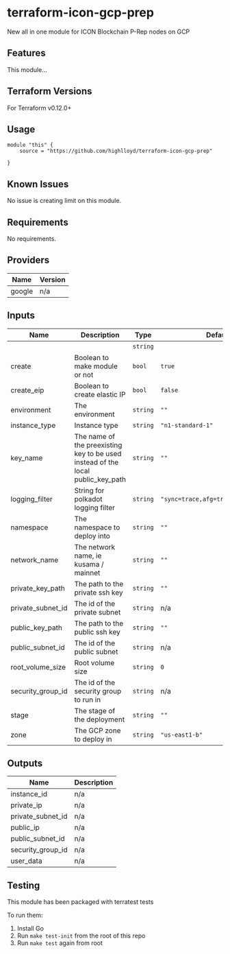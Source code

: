 # terraform-icon-gcp-prep
New all in one module for ICON Blockchain P-Rep nodes on GCP

## Features

This module...

## Terraform Versions

For Terraform v0.12.0+

## Usage

```
module "this" {
    source = "https://github.com/highlloyd/terraform-icon-gcp-prep"

}
```
## Known  Issues
No issue is creating limit on this module.

<!-- BEGINNING OF PRE-COMMIT-TERRAFORM DOCS HOOK -->
## Requirements

No requirements.

## Providers

| Name | Version |
|------|---------|
| google | n/a |

## Inputs

| Name | Description | Type | Default | Required |
|------|-------------|------|---------|:--------:|
|  |  | `string` |  | no |
| create | Boolean to make module or not | `bool` | `true` | no |
| create\_eip | Boolean to create elastic IP | `bool` | `false` | no |
| environment | The environment | `string` | `""` | no |
| instance\_type | Instance type | `string` | `"n1-standard-1"` | no |
| key\_name | The name of the preexisting key to be used instead of the local public\_key\_path | `string` | `""` | no |
| logging\_filter | String for polkadot logging filter | `string` | `"sync=trace,afg=trace,babe=debug"` | no |
| namespace | The namespace to deploy into | `string` | `""` | no |
| network\_name | The network name, ie kusama / mainnet | `string` | `""` | no |
| private\_key\_path | The path to the private ssh key | `string` | `""` | no |
| private\_subnet\_id | The id of the private subnet | `string` | n/a | yes |
| public\_key\_path | The path to the public ssh key | `string` | `""` | no |
| public\_subnet\_id | The id of the public subnet | `string` | n/a | yes |
| root\_volume\_size | Root volume size | `string` | `0` | no |
| security\_group\_id | The id of the security group to run in | `string` | n/a | yes |
| stage | The stage of the deployment | `string` | `""` | no |
| zone | The GCP zone to deploy in | `string` | `"us-east1-b"` | no |

## Outputs

| Name | Description |
|------|-------------|
| instance\_id | n/a |
| private\_ip | n/a |
| private\_subnet\_id | n/a |
| public\_ip | n/a |
| public\_subnet\_id | n/a |
| security\_group\_id | n/a |
| user\_data | n/a |

<!-- END OF PRE-COMMIT-TERRAFORM DOCS HOOK -->

## Testing
This module has been packaged with terratest tests

To run them:

1. Install Go
2. Run `make test-init` from the root of this repo
3. Run `make test` again from root